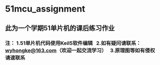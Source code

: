 # 51mcu_assignment
## 此为一个学期51单片机的课后练习作业
###  注： 1.51单片机代码使用Keil5软件编辑   2.如有疑问请联系：wyhongke@163.com（欢迎一起交流学习）   3.原理图等如有侵权请速联系
